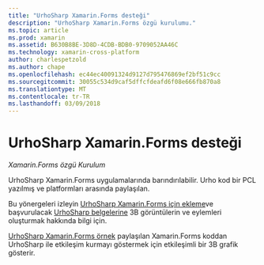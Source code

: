 ```yaml
---
title: "UrhoSharp Xamarin.Forms desteği"
description: "UrhoSharp Xamarin.Forms özgü kurulumu."
ms.topic: article
ms.prod: xamarin
ms.assetid: B630B8BE-3D8D-4CDB-BDB0-9709052AA46C
ms.technology: xamarin-cross-platform
author: charlespetzold
ms.author: chape
ms.openlocfilehash: ec44ec40091324d9127d795476869ef2bf51c9cc
ms.sourcegitcommit: 30055c534d9caf5dffcfdeafd6f08e666fb870a8
ms.translationtype: MT
ms.contentlocale: tr-TR
ms.lasthandoff: 03/09/2018
---
```

# <a name="urhosharp-xamarinforms-support"></a>UrhoSharp Xamarin.Forms desteği

_Xamarin.Forms özgü Kurulum_

UrhoSharp Xamarin.Forms uygulamalarında barındırılabilir. Urho kod bir PCL yazılmış ve platformları arasında paylaşılan.

Bu yönergeleri izleyin [UrhoSharp Xamarin.Forms için ekleme](~/xamarin-forms/user-interface/graphics/urhosharp.md)ve başvurulacak [UrhoSharp belgelerine](~/graphics-games/urhosharp/using.md) 3B görüntülerin ve eylemleri oluşturmak hakkında bilgi için.

[UrhoSharp Xamarin.Forms örnek](https://github.com/xamarin/urho-samples/tree/master/FormsSample) paylaşılan Xamarin.Forms koddan UrhoSharp ile etkileşim kurmayı göstermek için etkileşimli bir 3B grafik gösterir.

